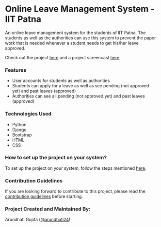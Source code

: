 # Online Leave Management System - IIT Patna

An online leave management system for the students of IIT Patna. The students as well as the authorities can use this system to prevent the paper work that is needed whenever a student needs to get his/her leave approved.

Check out the project [here](https://olmiitp.herokuapp.com) and a project screencast [here](https://www.youtube.com/watch?v=FRANzCSUHJo).

### Features
- User accounts for students as well as authorities
- Students can apply for a leave as well as see pending (not approved yet) and past leaves (approved)
- Authorities can see all pending (not approved yet) and past leaves (approved)

### Technologies Used
- Python
- Django
- Bootstrap
- HTML
- CSS

### How to set up the project on your system?

To set up the project on your system, follow the steps mentioned [here](https://github.com/arundhati24/online_leave_management_iitp/blob/development/docs/SET_UP_PROJECT.md).

### Contribution Guidelines

If you are looking forward to contribute to this project, please read the [contribution guidelines](https://github.com/arundhati24/online_leave_management_iitp/blob/development/docs/CONTRIBUTING.md) before starting.

### Project Created and Maintained By: 
Arundhati Gupta ([@arundhati24](https://github.com/arundhati24))